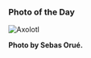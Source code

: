### Photo of the Day

<img src="../static/axolotl-sebas.webp" title="Axolotl">

**Photo by Sebas Orué.**